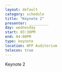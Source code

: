 ```yaml
---
layout: default
category: schedule
title: "Keynote 2"
presenter: _________
day: wednesday
start: 03:30PM
end: 04:00PM
type: keynote
location: WFP Auditorium
telecon: true
---
```


Keynote 2
